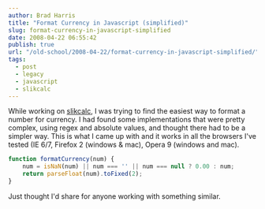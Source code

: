 ```yaml
---
author: Brad Harris
title: "Format Currency in Javascript (simplified)"
slug: format-currency-in-javascript-simplified
date: 2008-04-22 06:55:42
publish: true
url: "/old-school/2008-04-22/format-currency-in-javascript-simplified/"
tags:
  - post
  - legacy
  - javascript
  - slikcalc
---
```


While working on [slikcalc][], I was trying to find the easiest way to format a number for currency.  I had found some implementations that were pretty complex, using regex and absolute values, and thought there had to be a simpler way.  This is what I came up with and it works in all the browsers I've tested (IE 6/7, Firefox 2 (windows & mac), Opera 9 (windows and mac).

```javascript
function formatCurrency(num) {
	num = isNaN(num) || num === '' || num === null ? 0.00 : num;
	return parseFloat(num).toFixed(2);
}
```

Just thought I'd share for anyone working with something similar.

[slikcalc]: http://slikcalc.selfcontained.us
